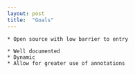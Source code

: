 ```yaml
---
layout: post
title:  "Goals"
---
```

	* Open source with low barrier to entry

	* Well documented
	* Dynamic
	* Allow for greater use of annotations
